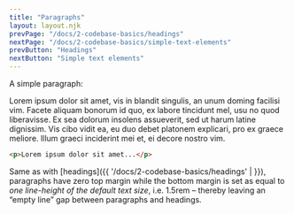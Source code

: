 ```yaml
---
title: "Paragraphs"
layout: layout.njk
prevPage: "/docs/2-codebase-basics/headings"
nextPage: "/docs/2-codebase-basics/simple-text-elements"
prevButton: "Headings"
nextButton: "Simple text elements"
---
```


A simple paragraph:

Lorem ipsum dolor sit amet, vis in blandit singulis, an unum doming facilisi vim. Facete aliquam bonorum id quo, ex labore tincidunt mel, usu no quod liberavisse. Ex sea dolorum insolens assueverit, sed ut harum latine dignissim. Vis cibo vidit ea, eu duo debet platonem explicari, pro ex graece meliore. Illum graeci inciderint mei et, ei decore nostro vim.

```html
<p>Lorem ipsum dolor sit amet...</p>
```

Same as with [headings]({{ '/docs/2-codebase-basics/headings' | }}), paragraphs have zero top margin while the bottom margin is set as equal to _one line-height of the default text size_, i.e. 1.5rem – thereby leaving an “empty line” gap between paragraphs and headings.